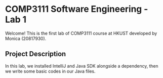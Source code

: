 # COMP3111 Software Engineering - Lab 1

Welcome! This is the first lab of COMP3111 course at HKUST developed by Monica (20817930).

## Project Description

In this lab, we installed IntelliJ and Java SDK alongside a dependency, then we write some basic codes in our Java files.
